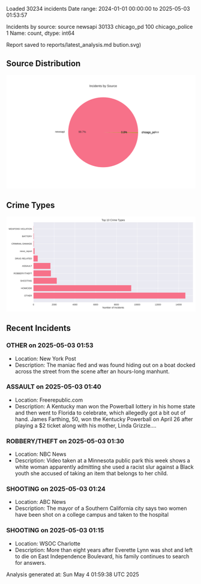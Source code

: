 
Loaded 30234 incidents
Date range: 2024-01-01 00:00:00 to 2025-05-03 01:53:57

Incidents by source:
source
newsapi           30133
chicago_pd          100
chicago_police        1
Name: count, dtype: int64

Report saved to reports/latest_analysis.md
bution.svg)

## Source Distribution
![Source Distribution](images/source_distribution.svg)

## Crime Types
![Crime Types](images/crime_types.svg)

## Recent Incidents

### OTHER on 2025-05-03 01:53
- Location: New York Post
- Description: The maniac fled and was found hiding out on a boat docked across the street from the scene after an hours-long manhunt.


### ASSAULT on 2025-05-03 01:40
- Location: Freerepublic.com
- Description: A Kentucky man won the Powerball lottery in his home state and then went to Florida to celebrate, which allegedly got a bit out of hand. James Farthing, 50, won the Kentucky Powerball on April 26 after playing a $2 ticket along with his mother, Linda Grizzle.…


### ROBBERY/THEFT on 2025-05-03 01:30
- Location: NBC News
- Description: Video taken at a Minnesota public park this week shows a white woman apparently admitting she used a racist slur against a Black youth she accused of taking an item that belongs to her child.


### SHOOTING on 2025-05-03 01:24
- Location: ABC News
- Description: The mayor of a Southern California city says two women have been shot on a college campus and taken to the hospital


### SHOOTING on 2025-05-03 01:15
- Location: WSOC Charlotte
- Description: More than eight years after Everette Lynn was shot and left to die on East Independence Boulevard, his family continues to search for answers.

Analysis generated at: Sun May  4 01:59:38 UTC 2025

